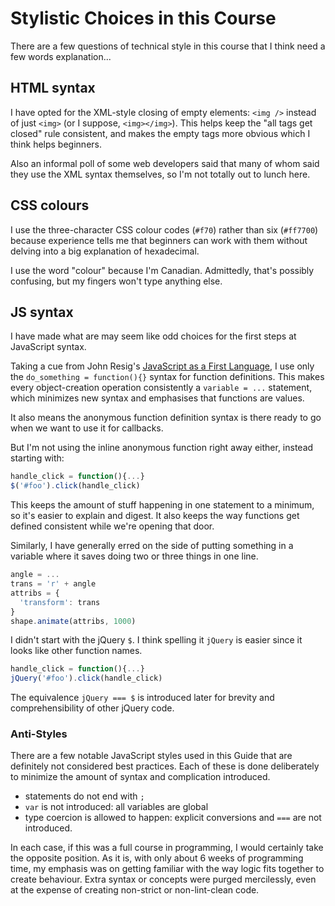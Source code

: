 # Stylistic Choices in this Course

There are a few questions of technical style in this course that I think need a few words explanation...

## HTML syntax

I have opted for the XML-style closing of empty elements: `<img />` instead of just `<img>` (or I suppose, `<img></img>`). This helps keep the "all tags get closed" rule consistent, and makes the empty tags more obvious which I think helps beginners.

Also an informal poll of some web developers said that many of whom said they use the XML syntax themselves, so I'm not totally out to lunch here.

## CSS colours

I use the three-character CSS colour codes (`#f70`) rather than six (`#ff7700`) because experience tells me that beginners can work with them without delving into a big explanation of hexadecimal.

I use the word "colour" because I'm Canadian. Admittedly, that's possibly confusing, but my fingers won't type anything else.

## JS syntax

I have made what are may seem like odd choices for the first steps at JavaScript syntax.

Taking a cue from John Resig's [JavaScript as a First Language](http://ejohn.org/blog/javascript-as-a-first-language/), I use only the `do_something = function(){}` syntax for function definitions. This makes every object-creation operation consistently a `variable = ...` statement, which minimizes new syntax and emphasises that functions are values.

It also means the anonymous function definition syntax is there ready to go when we want to use it for callbacks.

But I'm not using the inline anonymous function right away either, instead starting with:

```javascript
handle_click = function(){...}
$('#foo').click(handle_click)
```

This keeps the amount of stuff happening in one statement to a minimum, so it's easier to explain and digest. It also keeps the way functions get defined consistent while we're opening that door.

Similarly, I have generally erred on the side of putting something in a variable where it saves doing two or three things in one line.

```javascript
angle = ...
trans = 'r' + angle
attribs = {
  'transform': trans
}
shape.animate(attribs, 1000)
```

I didn't start with the jQuery `$`. I think spelling it `jQuery` is easier since it looks like other function names.

```javascript
handle_click = function(){...}
jQuery('#foo').click(handle_click)
```

The equivalence `jQuery === $` is introduced later for brevity and comprehensibility of other jQuery code.

### Anti-Styles

There are a few notable JavaScript styles used in this Guide that are definitely not considered best practices. Each of these is done deliberately to minimize the amount of syntax and complication introduced.

* statements do not end with `;`
* `var` is not introduced: all variables are global
* type coercion is allowed to happen: explicit conversions and `===` are not introduced.

In each case, if this was a full course in programming, I would certainly take the opposite position. As it is, with only about 6 weeks of programming time, my emphasis was on getting familiar with the way logic fits together to create behaviour. Extra syntax or concepts were purged mercilessly, even at the expense of creating non-strict or non-lint-clean code.

